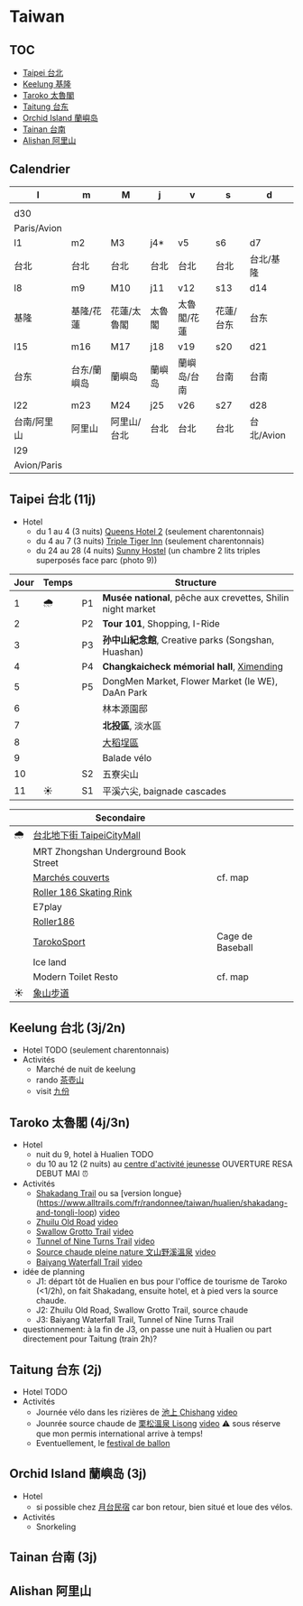 # Taiwan
## TOC
- [Taipei 台北](#taipei)
- [Keelung 基隆](#keelung)
- [Taroko 太魯閣](#taroko)
- [Taitung 台东](#taitung)
- [Orchid Island 蘭嶼岛](#orchid-island)
- [Tainan 台南](#tainan)
- [Alishan 阿里山](#alishan)

## Calendrier
| l | m | M | j | v | s | d
| --- | --- | --- | --- | --- | --- | --- |
| |
| d30 |
| Paris/Avion |
| l1 | m2 | M3 | j4* | v5 | s6 | d7 |
| 台北| 台北 | 台北 | 台北 | 台北 | 台北 | 台北/基隆 |
| l8 | m9 | M10 | j11 | v12 | s13 | d14 |
| 基隆 | 基隆/花蓮 | 花蓮/太魯閣 | 太魯閣 | 太魯閣/花蓮 | 花蓮/台东| 台东 |
| l15 | m16 | M17 | j18 | v19 | s20 | d21
| 台东 | 台东/蘭嶼岛 | 蘭嶼岛 | 蘭嶼岛 | 蘭嶼岛/台南 | 台南 | 台南 |
| l22 | m23 | M24 | j25 | v26 | s27 | d28
| 台南/阿里山 | 阿里山 | 阿里山/台北 | 台北| 台北 | 台北 | 台北/Avion |
| l29 |
| Avion/Paris |

## <a id="taipei" />Taipei 台北 (11j)

- Hotel
  - du 1 au 4 (3 nuits) [Queens Hotel 2](https://www.booking.com/hotel/tw/queens-hotel-ii.fr.html?label=gen173nr-1FCAEoggI46AdIM1gEaE2IAQGYAQ24ARfIAQ_YAQHoAQH4AQuIAgGoAgO4AvP3-64GwAIB0gIkNTk5YWZjYzMtOWQ2YS00M2U0LWJiNjctZWRiYTU2YjE0Njk52AIG4AIB&sid=4886e70dbb9458b4775d14aed9f5a04c&aid=304142) (seulement charentonnais)
  - du 4 au 7 (3 nuits) [Triple Tiger Inn](https://www.booking.com/hotel/tw/triple-tiger-taipei.fr.html?label=gen173nr-1FCAEoggI46AdIM1gEaE2IAQGYAQ24ARfIAQ_YAQHoAQH4AQuIAgGoAgO4AvP3-64GwAIB0gIkNTk5YWZjYzMtOWQ2YS00M2U0LWJiNjctZWRiYTU2YjE0Njk52AIG4AIB&sid=4886e70dbb9458b4775d14aed9f5a04c&aid=304142) (seulement charentonnais)
  - du 24 au 28 (4 nuits) [Sunny Hostel](https://www.booking.com/hotel/tw/tai-bei-tian-qing-qing-nian-lu-guan.fr.html?label=gen173nr-1FCAEoggI46AdIM1gEaE2IAQGYAQ24ARfIAQ_YAQHoAQH4AQuIAgGoAgO4AvP3-64GwAIB0gIkNTk5YWZjYzMtOWQ2YS00M2U0LWJiNjctZWRiYTU2YjE0Njk52AIG4AIB&sid=4886e70dbb9458b4775d14aed9f5a04c&aid=304142) (un chambre 2 lits triples superposés face parc (photo 9))
    
| Jour | Temps | | Structure |
| --- | --- | --- | --- |
| 1 | :cloud_with_rain: | P1 | **Musée national**, pêche aux crevettes, Shilin night market
| 2 | | P2 | **Tour 101**, Shopping, I-Ride
| 3 | | P3 | **孙中山紀念館**, Creative parks (Songshan, Huashan)
| 4 | | P4 | **Changkaicheck mémorial hall**, [Ximending](#%E8%A5%BF%E9%97%A8%E7%94%BA-ximending)
| 5 | | P5 | DongMen Market, Flower Market (le WE), DaAn Park
| 6 | | | 林本源園邸 | 
| 7 | | | **北投區**, 淡水區
| 8 | | | [大稻埕區](#%E5%A4%A7%E7%A8%BB%E5%9F%95) |
| 9 | | | Balade vélo |
| 10 | | S2 | 五寮尖山
| 11 | :sunny: | S1 | 平溪六尖, baignade cascades 

| | Secondaire | |
| --- | --- | --- |
| :cloud_with_rain: | [台北地下街 TaipeiCityMall](http://www.taipeimall.com.tw/en) |
| | MRT Zhongshan Underground Book Street |
| | [Marchés couverts](https://www.travel.taipei/en/pictorial/article/53990) | cf. map
| | [Roller 186 Skating Rink](https://roller186.com/taipeiarena/) 
| | E7play
| | [Roller186](https://maps.app.goo.gl/C3Wjv7aN3bEuuNJL8)
| | [TarokoSport](https://maps.app.goo.gl/4UED1ULfLDqUrFQK9) | Cage de Baseball  
| | Ice land
| | Modern Toilet Resto | cf. map |
| :sunny: | [象山步道](#%E8%B1%A1%E5%B1%B1%E6%AD%A5%E9%81%93-2h30) |


## <a id="keelung" />Keelung 台北 (3j/2n)
- Hotel TODO (seulement charentonnais)
- Activités
  - Marché de nuit de keelung
  - rando [茶壺山](https://youtu.be/7pE-kUjAm5c?t=252)
  - visit [九份](https://youtu.be/VyinTcVrkWo)

## <a id="taroko" />Taroko 太魯閣 (4j/3n)
- Hotel
  - nuit du 9, hotel à Hualien TODO
  - du 10 au 12 (2 nuits) au [centre d'activité jeunesse](https://maps.app.goo.gl/EVGjSJxHyJHFt2tu8) OUVERTURE RESA DEBUT MAI :alarm_clock:
- Activités
  - [Shakadang Trail](https://www.alltrails.com/fr/randonnee/taiwan/hualien/shakadang-trail--4) ou sa [version longue}(https://www.alltrails.com/fr/randonnee/taiwan/hualien/shakadang-and-tongli-loop) [video](https://youtu.be/qHQuwvOLS6o)
  - [Zhuilu Old Road](https://www.alltrails.com/fr/randonnee/taiwan/hualien/zhuilu-old-road-trail) [video](https://youtu.be/Al0hBseZbU0?t=3)
  - [Swallow Grotto Trail](https://www.alltrails.com/fr/randonnee/taiwan/hualien/swallow-grotto-trail) [video](https://youtu.be/ZxgZrsHrwrw)
  - [Tunnel of Nine Turns Trail](https://www.alltrails.com/fr/randonnee/taiwan/hualien/tunnel-of-nine-turns-trail) [video](https://youtu.be/23R33Ou7O04)
  - [Source chaude pleine nature 文山野溪溫泉](https://maps.app.goo.gl/TdJyQ2Z7Jw64SpmD9) [video](https://youtu.be/q1dIi_Ql7CM?t=3) 
  - [Baiyang Waterfall Trail](https://www.alltrails.com/fr/randonnee/taiwan/hualien/baiyang-waterfall-trail) [video](https://youtu.be/k0fGTH0lNZQ)
- idée de planning
  - J1: départ tôt de Hualien en bus pour l'office de tourisme de Taroko (<1/2h), on fait Shakadang, ensuite hotel, et à pied vers la source chaude.
  - J2: Zhuilu Old Road, Swallow Grotto Trail, source chaude
  - J3: Baiyang Waterfall Trail, Tunnel of Nine Turns Trail
- questionnement: à la fin de J3, on passe une nuit à Hualien ou part directement pour Taitung (train 2h)?

## <a id="taitung" />Taitung 台东 (2j)
- Hotel TODO
- Activités
  - Journée vélo dans les rizières de [池上 Chishang](https://maps.app.goo.gl/yADvgcQHaEn8srW27)    [video](https://youtu.be/HlQbgTydUyc)
  - Jounrée source chaude de [栗松溫泉 Lisong](https://maps.app.goo.gl/ZJ59xBMbLsK2cEvw8) [video](https://youtu.be/bU3983IN6H8) 	:warning: sous réserve que mon permis international arrive à temps!
  - Eventuellement, le [festival de ballon](https://balloontaiwan.taitung.gov.tw/en)

## <a id="orchid-island" />Orchid Island 蘭嶼岛 (3j)
- Hotel
  - si possible chez [月台民宿](https://maps.app.goo.gl/VLXZn6GiJKUUJsuW8) car bon retour, bien situé et loue des vélos.
- Activités
  - Snorkeling
    
## <a id="tainan" />Tainan 台南 (3j)

## <a id="alishan" />Alishan 阿里山 
